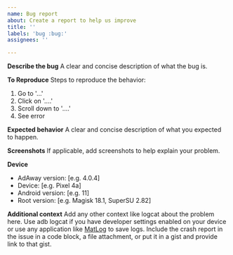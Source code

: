 ```yaml
---
name: Bug report
about: Create a report to help us improve
title: ''
labels: 'bug :bug:'
assignees: ''

---
```


**Describe the bug**
A clear and concise description of what the bug is.

**To Reproduce**
Steps to reproduce the behavior:
1. Go to '...'
2. Click on '....'
3. Scroll down to '....'
4. See error

**Expected behavior**
A clear and concise description of what you expected to happen.

**Screenshots**
If applicable, add screenshots to help explain your problem.

**Device**
 - AdAway version: [e.g. 4.0.4]
 - Device: [e.g. Pixel 4a]
 - Android version: [e.g. 11]
 - Root version: [e.g. Magisk 18.1, SuperSU 2.82]

**Additional context**
Add any other context like logcat about the problem here. Use adb logcat if you have developer settings enabled on your device or use any application like [MatLog](https://play.google.com/store/apps/details?id=com.pluscubed.matlog) to save logs. Include the crash report in the issue in a code block, a file attachment, or put it in a gist and provide link to that gist.
